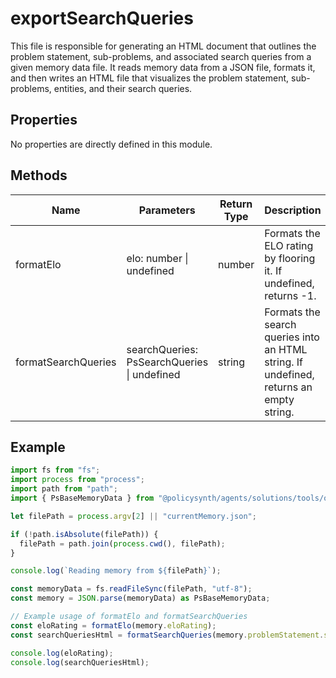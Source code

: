 # exportSearchQueries

This file is responsible for generating an HTML document that outlines the problem statement, sub-problems, and associated search queries from a given memory data file. It reads memory data from a JSON file, formats it, and then writes an HTML file that visualizes the problem statement, sub-problems, entities, and their search queries.

## Properties

No properties are directly defined in this module.

## Methods

| Name                 | Parameters                                      | Return Type | Description                                                                 |
|----------------------|-------------------------------------------------|-------------|-----------------------------------------------------------------------------|
| formatElo            | elo: number \| undefined                        | number      | Formats the ELO rating by flooring it. If undefined, returns -1.            |
| formatSearchQueries  | searchQueries: PsSearchQueries \| undefined | string      | Formats the search queries into an HTML string. If undefined, returns an empty string. |

## Example

```typescript
import fs from "fs";
import process from "process";
import path from "path";
import { PsBaseMemoryData } from "@policysynth/agents/solutions/tools/old/exportSearchQueries.js";

let filePath = process.argv[2] || "currentMemory.json";

if (!path.isAbsolute(filePath)) {
  filePath = path.join(process.cwd(), filePath);
}

console.log(`Reading memory from ${filePath}`);

const memoryData = fs.readFileSync(filePath, "utf-8");
const memory = JSON.parse(memoryData) as PsBaseMemoryData;

// Example usage of formatElo and formatSearchQueries
const eloRating = formatElo(memory.eloRating);
const searchQueriesHtml = formatSearchQueries(memory.problemStatement.searchQueries);

console.log(eloRating);
console.log(searchQueriesHtml);
```